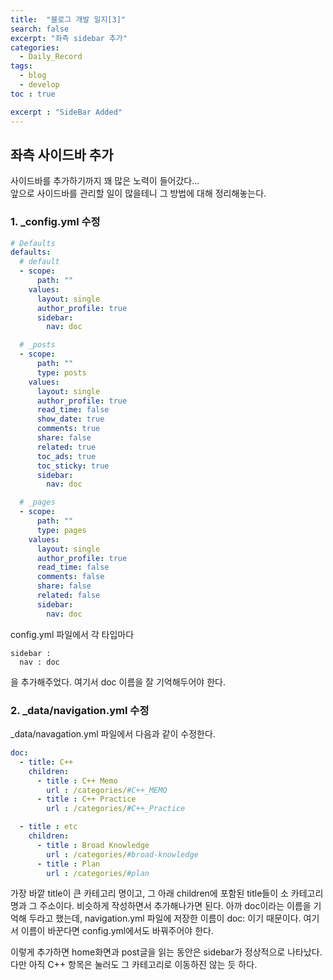 ```yaml
---
title:  "블로그 개발 일지[3]"
search: false
excerpt: "좌측 sidebar 추가"
categories: 
  - Daily_Record
tags:
  - blog
  - develop
toc : true

excerpt : "SideBar Added"
--- 
```

<!-- basic info -->

## 좌측 사이드바 추가
사이드바를 추가하기까지 꽤 많은 노력이 들어갔다...  
앞으로 사이드바를 관리할 일이 많을테니 그 방법에 대해 정리해놓는다.  

### 1. _config.yml 수정

```yml
# Defaults
defaults:
  # default
  - scope:
      path: ""
    values:
      layout: single
      author_profile: true
      sidebar:
        nav: doc

  # _posts
  - scope:
      path: ""
      type: posts
    values:
      layout: single
      author_profile: true
      read_time: false
      show_date: true
      comments: true
      share: false
      related: true
      toc_ads: true
      toc_sticky: true
      sidebar:
        nav: doc

  # _pages
  - scope:
      path: ""
      type: pages
    values:
      layout: single
      author_profile: true
      read_time: false
      comments: false
      share: false
      related: false
      sidebar:
        nav: doc
```

config.yml 파일에서 각 타입마다
```
sidebar :
  nav : doc 
```
을 추가해주었다. 여기서 doc 이름을 잘 기억해두어야 한다.

### 2. _data/navigation.yml 수정

_data/navagation.yml 파일에서 다음과 같이 수정한다.

```yml
doc:
  - title: C++
    children:
      - title : C++ Memo
        url : /categories/#C++_MEMO
      - title : C++ Practice
        url : /categories/#C++_Practice

  - title : etc      
    children:
      - title : Broad Knowledge
        url : /categories/#broad-knowledge
      - title : Plan
        url : /categories/#plan
```
가장 바깥 title이 큰 카테고리 명이고, 그 아래 children에 포함된 title들이 소 카테고리명과 그 주소이다. 비슷하게 작성하면서 추가해나가면 된다. 아까 doc이라는 이름을 기억해 두라고 했는데, navigation.yml 파일에 저장한 이름이 doc: 이기 때문이다. 여기서 이름이 바꾼다면 config.yml에서도 바꿔주어야 한다.

이렇게 추가하면 home화면과 post글을 읽는 동안은 sidebar가 정상적으로 나타났다. 다만 아직 C++ 항목은 눌러도 그 카테고리로 이동하진 않는 듯 하다.